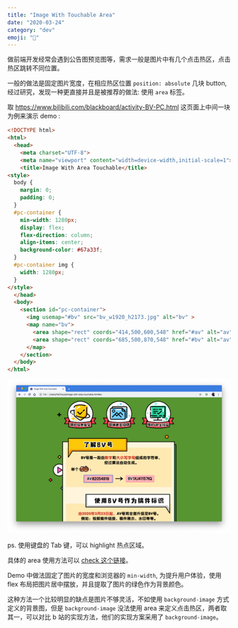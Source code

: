 ```yaml
---
title: "Image With Touchable Area"
date: "2020-03-24"
category: "dev"
emoji: "🌠"
---
```


做前端开发经常会遇到公告图预览图等，需求一般是图片中有几个点击热区，点击热区跳转不同位置。

一般的做法是固定图片宽度，在相应热区位置 `position: absolute` 几块 button, 经过研究，发现一种更直接并且是被推荐的做法: 使用 `area` 标签。

取 https://www.bilibili.com/blackboard/activity-BV-PC.html 这页面上中间一块为例来演示 demo :

```html
<!DOCTYPE html>
<html>
  <head>
    <meta charset="UTF-8">
    <meta name="viewport" content="width=device-width,initial-scale=1">
    <title>Image With Area Touchable</title>
<style>
  body {
    margin: 0;
    padding: 0;
  }
  #pc-container {
    min-width: 1280px;
    display: flex;
    flex-direction: column;
    align-items: center;
    background-color: #67a33f;
  }
  #pc-container img {
    width: 1280px;
  }
</style>
  </head>
  <body>
    <section id="pc-container">
      <img usemap="#bv" src="bv_w1920_h2173.jpg" alt="bv" >
      <map name="bv">
        <area shape="rect" coords="414,500,600,548" href="#av" alt="av">
        <area shape="rect" coords="685,500,870,548" href="#bv" alt="av">
      </map>
    </section>
  </body>
</html>
```

![preview](preview.png)

ps. 使用键盘的 Tab 键，可以 highlight 热点区域。

具体的 area 使用方法可以 [check 这个链接](https://developer.mozilla.org/en-US/docs/Web/HTML/Element/area)。

Demo 中做法固定了图片的宽度和浏览器的 `min-width`, 为提升用户体验，使用 flex 布局把图片居中摆放，并且提取了图片的绿色作为背景颜色。


这种方法一个比较明显的缺点是图片不够灵活，不如使用 `background-image` 方式定义的背景图，但是 `background-image` 没法使用 area 来定义点击热区，两者取其一，可以对比 b 站的实现方法，他们的实现方案采用了 `background-image`。

